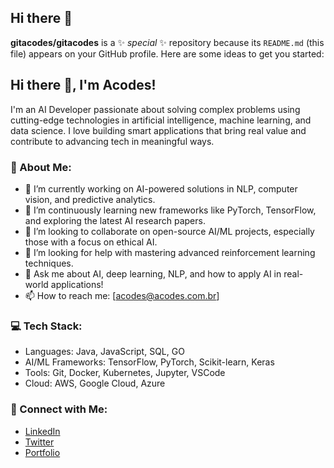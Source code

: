 ## Hi there 👋

**gitacodes/gitacodes** is a ✨ _special_ ✨ repository because its `README.md` (this file) appears on your GitHub profile.
Here are some ideas to get you started:

## Hi there 👋, I'm Acodes!

I'm an AI Developer passionate about solving complex problems using cutting-edge technologies in artificial intelligence, machine learning, 
and data science. I love building smart applications that bring real value and contribute to advancing tech in meaningful ways.

### 🌟 About Me:
- 🔭 I’m currently working on AI-powered solutions in NLP, computer vision, and predictive analytics.
- 🌱 I’m continuously learning new frameworks like PyTorch, TensorFlow, and exploring the latest AI research papers.
- 👯 I’m looking to collaborate on open-source AI/ML projects, especially those with a focus on ethical AI.
- 🤔 I’m looking for help with mastering advanced reinforcement learning techniques.
- 💬 Ask me about AI, deep learning, NLP, and how to apply AI in real-world applications!
- 📫 How to reach me: [acodes@acodes.com.br]

### 💻 Tech Stack:
- Languages: Java, JavaScript, SQL, GO
- AI/ML Frameworks: TensorFlow, PyTorch, Scikit-learn, Keras
- Tools: Git, Docker, Kubernetes, Jupyter, VSCode
- Cloud: AWS, Google Cloud, Azure

### 🔗 Connect with Me:
- [LinkedIn](https://www.linkedin.com)
- [Twitter](https://twitter.com)
- [Portfolio](https://yourwebsite.com)
